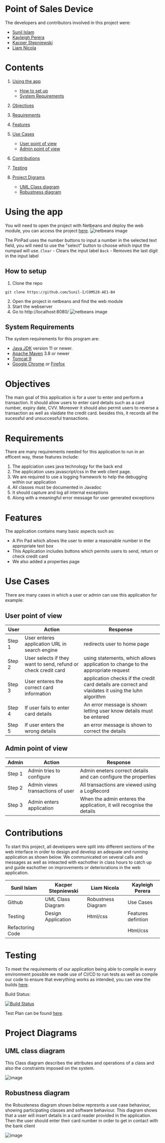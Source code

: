 
# Point of Sales Device
The developers and contributors involved in this project were:
- [Sunil Islam](https://github.com/Sunil-I)
- [Kayleigh Perera](https://github.com/KayleighPerera)
- [Kacper Stepniewski](https://github.com/eltonczlon123)
- [Liam Nicola](https://github.com/liamnicola)

# Contents
1) [Using the app](#using-the-app)
    - [How to set up](#how-to-setup)
    - [System Requirements](#system-requirements)

2) [Objectives](#objectives)

3) [Requirements](#requirements)

4) [Features](#features)

5) [Use Cases](#use-cases)
    - [User point of view](#user-point-of-view)
    - [Admin point of view](#admin-point-of-view)

6) [Contributions](#contributions)

7) [Testing](#testing)

8) [Project Digrams](#project-diagrams)
    - [UML Class diagram](#uml-class-diagram)
    - [Robustness diagram](#robustness-diagram)



# Using the app
You will need to open the project with Netbeans and deploy the web module, you can access the project [here](http://localhost:8080/).
![netbeans image](https://i.imgur.com/1UdWIq1.png)

The PinPad uses the number buttons to input a number in the selected text field, you will need to use the "select" button to choose which input the numpad will use. 
`Clear` - Clears the input label
`Back` - Removes the last digit in the input label

## How to setup

1) Clone the repo
```shell
git clone https://github.com/Sunil-I/COM528-AE1-B4
```
2) Open the project in netbeans and find the web module
3) Start the webserver
4) Go to http://localhost:8080/ 
![netbeans image](https://i.imgur.com/1UdWIq1.png)

## System Requirements
The system requirements for this program are:
- [Java JDK](https://www.oracle.com/java/technologies/downloads/#java8) version 11 or newer.
- [Apache Maven](https://maven.apache.org/install.html) 3.8 or newer
- [Tomcat 9](https://tomcat.apache.org/download-90.cgi)
- [Google Chrome](https://www.google.co.uk/chrome/) or [Firefox](https://www.mozilla.org/en-GB/firefox/new/)

# Objectives
The main goal of this application is for a user to enter and perform a transaction. 
It should allow users to enter card details such as a card number, expiry date, CVV.
Moreover it should also permit users to reverse a transaction as well as vlaidate the credit card.
besides this, it records all the sucessful and unsuccessful transactions.

# Requirements 
There are many requirements needed for this application to run in an efficent way, these features include:
1) The applciation uses java technology for the back end
2) The application uses javascript/css in the web client page.
3) We are required to use a logging framework to help the debugging within our application
4) All classes must be documented in Javadoc
5) It should capture and log all internal exceptions
6) Along with a meaningful error message for user generated exceptions

# Features
The application contains many basic aspects such as:
- A Pin Pad which allows the user to enter a reasonable number in the appropriate text box
- This Application includes buttons which permits users to send, return or check credit card
- We also added a properties page

# Use Cases 
There are many cases in which a user or admin can use this application for example:

## User point of view

| User | Action | Response|
|------|--------|---------|
| Step 1 | User enteres application URL in search engine | redirects user to home page | 
| Step 2 | User selects if they want to send, refund or check credit card| using statements, which allows application to change to the appropriate request |
| Step 3 | User enteres the correct card information | application checks if the credit card details are correct and vlaidates it using the luhn algorithm
| Step 4 | If user fails to enter card details | An error message is shown letting user know details must be entered|
| Step 5 | If user enters the wrong details | an error message is shown to correct the details |

## Admin point of view

|Admin | Action | Response|
|------|--------|---------|
| Step 1 | Admin tries to configure | Admin eneters correct details and can configure the properties|
| Step 2 | Admin views transactions of user | All transactions are viewed using a LogRecord |
| Step 3 | Admin enters application | When the admin enteres the application, it will recognise the details |


# Contributions 
To start this project, all developers were split into different sections of the web interface in order to design and develop an adequate and running application as shown below. We communicated on several calls and messages as well as inteacted with eachother in class hours to catch up and guide eachother on improvements or deteriorations in the web application.

| Sunil Islam | Kacper Stepniewski | Liam Nicola | Kayleigh Perera |
|-------------|--------------------|-------------|-----------------|
| Github | UML Class Diagram  |Robustness Diagram|   Use Cases     |
|Testing| Design Application| Html/css |Features defintion|
|Refactoring Code|           |          | Html/css|


# Testing
To meet the requirements of our application being able to compile in every environment possible we made use of CI/CD to run tests as well as compile our code to ensure that everything works as intended, you can view the builds [here](https://drone.proxied.cloud/Sunil-I/COM528-AE1-B4).

Build Status:

[![Build Status](https://drone.proxied.cloud/api/badges/Sunil-I/COM528-AE1-B4/status.svg)](https://drone.proxied.cloud/Sunil-I/COM528-AE1-B4)

Test Plan can be found [here](./documentation/tests.md).
# Project Diagrams

## UML class diagram

This Class diagram describes the attributes and operations of a class and also the constraints imposed on the system.

![image](https://i.imgur.com/UuSilWa.png)


## Robustness diagram

the Robusteness diagram shown below represnts a use case behaviour, showing participating
classes and software behaviour. This diagram shows that a user will insert details in a card reader provided
in the application. Then the user should enter their card number in order to get in contact with the bank client

![image](https://i.imgur.com/gD64FsL.png)

